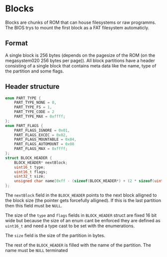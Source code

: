 # Blocks
Blocks are chunks of ROM that can house filesystems or raw programms. The BIOS trys to mount the first block as a FAT filesystem automaticly.

## Format
A single block is 256 bytes (depends on the pagesize of the ROM (on the megasystem020 256 bytes per page)). All block partitions have a header consisting of a single block that contains meta data like the name, type of the partition and some flags.

## Header structure
```C
enum PART_TYPE {
    PART_TYPE_NONE = 0,
    PART_TYPE_FS = 1,
    PART_TYPE_CODE = 2
    PART_TYPE_MAX = 0xffff;
};
enum PART_FLAGS {
    PART_FLAGS_IGNORE = 0x01,
    PART_FLAGS_EXCEC = 0x02,
    PART_FLAGS_MOUNTABLE = 0x04,
    PART_FLAGS_AUTOMOUNT = 0x08
    PART_FLAGS_MAX = 0xffff;
};
struct BLOCK_HEADER {
    BLOCK_HEADER* nextBlock;
    uint16_t type;
    uint16_t flags;
    uint32_t size;
    unsigned char name[0xff - (sizeof(BLOCK_HEADER*) + (2 * sizeof(uint16_t)) + sizeof(uint32_t))];
};
```
The `nextBlock` field in the `BLOCK_HEADER` points to the next block alligned to the block size (the pointer gets forcefully alligned). If this is the last partition then this field must be `NULL`.

The size of the `type` and `flags` fields in `BLOCK_HEADER` struct are fixed 16 bit wide but because the size of an enum cant be enforced they are defined as `uint16_t` and need a type cast to be set with the enumerations.

The `size` field is the size of the partition in bytes.

The rest of the `BLOCK_HEADER` is filled with the name of the partition. The name must be `NULL` terminated

